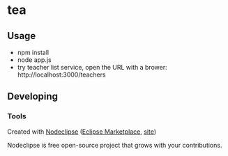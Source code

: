 

# tea



## Usage
* npm install
* node app.js
* try teacher list service, open the URL with a brower: http://localhost:3000/teachers


## Developing



### Tools

Created with [Nodeclipse](https://github.com/Nodeclipse/nodeclipse-1)
 ([Eclipse Marketplace](http://marketplace.eclipse.org/content/nodeclipse), [site](http://www.nodeclipse.org))   

Nodeclipse is free open-source project that grows with your contributions.
